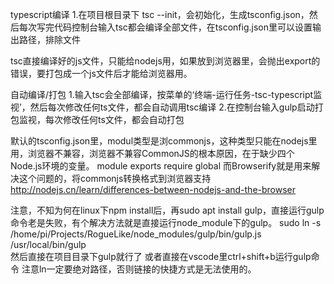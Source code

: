 typescript编译
1.在项目根目录下 tsc --init，会初始化，生成tsconfig.json，然后每次写完代码控制台输入tsc都会编译全部文件，在tsconfig.json里可以设置输出路径，排除文件

tsc直接编译好的js文件，只能给nodejs用，如果放到浏览器里，会抛出export的错误，要打包成一个js文件后才能给浏览器用。


自动编译/打包
1.输入tsc会全部编译，按菜单的‘终端-运行任务-tsc-typescript监视’，然后每次修改任何ts文件，都会自动调用tsc编译
2.在控制台输入gulp启动打包监视，每次修改任何ts文件，都会自动打包


默认的tsconfig.json里，modul类型是浏commonjs，这种类型只能在nodejs里用，浏览器不兼容，浏览器不兼容CommonJS的根本原因，在于缺少四个Node.js环境的变量。
module
exports
require
global
而Browserify就是用来解决这个问题的，将commonjs转换格式到浏览器支持
http://nodejs.cn/learn/differences-between-nodejs-and-the-browser


注意，不知为何在linux下npm install后，再sudo apt install gulp，直接运行gulp命令老是失败，有个解决方法就是直接运行node_module下的gulp。
sudo ln -s /home/pi/Projects/RogueLike/node_modules/gulp/bin/gulp.js /usr/local/bin/gulp       
然后直接在项目目录下gulp就行了
或者直接在vscode里ctrl+shift+b运行gulp命令
注意ln一定要绝对路径，否则链接的快捷方式是无法使用的。